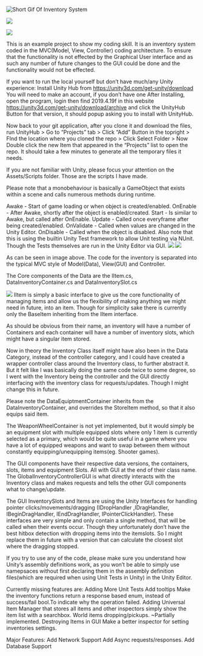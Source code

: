 
![Short Gif Of Inventory System](https://imgur.com/a/d4Vpix6)

![](https://i.imgur.com/lKRXgHC.png)


![](https://i.imgur.com/P97sI7w.png)

This is an example project to show my coding skill. It is an inventory system coded in the MVC(Model, View, Controller) coding architecture. To ensure that the functionality is not effected by the Graphical User interface and as such any number of future changes to the GUI could be done and the functionality would not be effected.



If you want to run the local yourself but don’t have much/any Unity experience:
Install Unity Hub from https://unity3d.com/get-unity/download
You will need to make an account, if you don’t have one
After Installing, open the program, login then find 2019.4.19f in this website https://unity3d.com/get-unity/download/archive and click the UnityHub Button for that version, it should popup asking you to install with UnityHub.

Now back to your git application, after you clone it and download the files, run UnityHub > Go to “Projects” tab > Click “Add” Button in the topright > FInd the location where you cloned the repo > Click Select Folder > Now Double click the new Item that appeared in the “Projects” list to open the repo. It should take a few minutes to generate all the temporary files it needs.



If you are not familiar with Unity, please focus your attention on the Assets/Scripts folder. Those are the scripts I have made.

Please note that a monobehaviour is basically a GameObject that exists within a scene and calls numerous methods during runtime. 

Awake - Start of game loading or when object is created/enabled.
OnEnable - After Awake, shortly after the object is enabled/created.
Start - Is similar to Awake, but called after OnEnable.
Update - Called once everyframe after being created/enabled.
OnValidate - Called when values are changed in the Unity Editor.
OnDisable - Called when the object is disabled.
Also note that this is using the builtin Unity Test framework to allow Unit testing via NUnit. Though the Tests themselves are run in the Unity Editor via GUI.
![](https://i.imgur.com/M4hlObB.png)
![](https://i.imgur.com/XpxtIxy.png)

As can be seen in image  above. The code for the inventory is separated into the typical MVC style of Model(Data), View(GUI) and Controller.

The Core components of the Data are the IItem.cs, DataInventoryContainer.cs and DataInventorySlot.cs

![](https://i.imgur.com/T2BZJsZ.png)
IItem is simply a basic interface to give us the core functionality of managing items and allow us the flexibility of making anything we might need in future,  into an item. Though for simplicity sake there is currently only the BaseItem inheriting from the IItem interface.


As should be obvious from their name, an inventory will have a number of Containers and each container will have a number of inventory slots, which might have a singular item stored.

Now in theory the Inventory Class itself might have also been in the Data Category, instead of the controller category, and I could have created a wrapper controller class around the Inventory class, to further abstract it. But it felt like I was basically doing the same code twice to some degree, so I went with the Inventory being the controller and the GUI directly interfacing with the inventory class for requests/updates. Though I might change this in future.

Please note the DataEquiptmentContainer inherits from the DataInventoryContainer, and overrides the StoreItem method, so that it also equips said item.

The WeaponWheelContainer is not yet implemented, but it would simply be an equipment slot with multiple equipped slots where only 1 item is currently selected as a primary, which would be quite useful in a game where you have a lot of equipped weapons and want to swap between them without constantly equipping/unequipping items(eg. Shooter games).

The GUI components have their respective data versions, the containers, slots, items and equipment Slots. All with GUI at the end of their class name.
The GlobalInventoryControllerGUI is what directly interacts with the Inventory class and makes requests and tells the other GUI components what to change/update.

The GUI InventorySlots and Items are using the Unity Interfaces for handling pointer clicks/movements/dragging (IDropHandler ,IDragHandler, IBeginDragHandler, IEndDragHandler, IPointerClickHandler). These interfaces are very simple and only contain a single method, that will be called when their events occur. Though they unfortunately don’t have the best hitbox detection with dropping items into the itemslots. So I might replace them in future with a version that can calculate the closest slot where the dragging stopped.

If you try to use any of the code, please make sure you understand how Unity’s assembly definitions work, as you won’t be able to simply use namepsaces without first declaring them in the assembly definition files(which are required when using Unit Tests in Unity) in the Unity Editor.

Currently missing features are:
Adding More Unit Tests
Add tooltips
Make the inventory functions return a response based enum, instead of success/fail bool.To indicate why the operation failed.
Adding Universal Item Manager that stores all items and other inspectors simply show the item list with a searchbox.
World items dropping/pickups. ~Partially implemented.
Destroying Items in GUI
Make a better inspector for setting inventories settings.


Major Features:
Add Network Support
Add Async requests/responses.
Add Database Support

